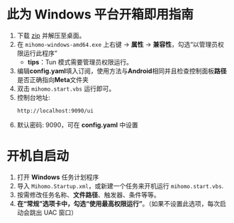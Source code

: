 # 此为 **Windows** 平台开箱即用指南  

1. 下载 [zip]() 并解压至桌面。  
2. 在 `mihomo-windows-amd64.exe` 上右键 -> **属性** -> **兼容性**，勾选“以管理员权限运行此程序”  
   - **tips**：Tun 模式需要管理员权限运行。  
3. 编辑**config.yaml**填入订阅，使用方法与**Android**相同并且检查控制面板**路径**是否正确指向**Meta**文件夹
3. 双击 `mihomo.start.vbs` 运行即可。  
4. 控制台地址: 
   ```text
   http://localhost:9090/ui
5. 默认密码: 9090，可在 **config.yaml** 中设置

# 开机自启动

1. 打开 **Windows** 任务计划程序
2. 导入 `Mihomo.Startup.xml`，或新建一个任务来开机运行 `mihomo.start.vbs`.
3. 按需修改任务名称、**文件路径**、触发器、条件等等。
4. **在“常规”选项卡中，勾选“使用最高权限运行”**。（如果不设置此选项，每次启动会跳出 UAC 窗口）